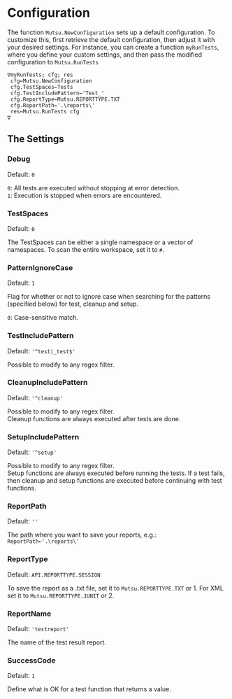 # Configuration

The function `Mutsu.NewConfiguration` sets up a default configuration. To customize this, first retrieve the default configuration, then adjust it with your desired settings. For instance, you can create a function  `myRunTests`, where you define your custom settings, and then pass the modified configuration to `Mutsu.RunTests`

```apl
∇myRunTests; cfg; res  
 cfg←Mutsu.NewConfiguration  
 cfg.TestSpaces←Tests 
 cfg.TestIncludePattern←'Test_'  
 cfg.ReportType←Mutsu.REPORTTYPE.TXT  
 cfg.ReportPath←'.\reports\'  
 res←Mutsu.RunTests cfg
∇
```

## The Settings
### Debug  
Default: `0`  

`0`: All tests are executed without stopping at error detection.  
`1`: Execution is stopped when errors are encountered.

### TestSpaces 
Default: `⍬`  
  
The TestSpaces can be either a single namespace or a vector of namespaces. To scan the entire workspace, set it to `#`.  

### PatternIgnoreCase
Default: `1`

Flag for whether or not to ignore case when searching for the patterns (specified below) for test, cleanup and setup.

`0`: Case-sensitive match.

### TestIncludePattern  
Default: `'^test|_test$'`

Possible to modify to any regex filter.

### CleanupIncludePattern  
Default: `'^cleanup'`

Possible to modify to any regex filter.  
Cleanup functions are always executed after tests are done.  

### SetupIncludePattern
Default: `'^setup'`

Possible to modify to any regex filter.  
Setup functions are always executed before running the tests. If a test fails, then cleanup and setup functions are executed before continuing with test functions.  

### ReportPath  
Default: `''`

The path where you want to save your reports, e.g.:  
`ReportPath←'.\reports\' ` 

### ReportType
Default: `API.REPORTTYPE.SESSION`

To save the report as a .txt file, set it to `Mutsu.REPORTTYPE.TXT` or 1. For XML set it to `Mutsu.REPORTTYPE.JUNIT` or 2.

### ReportName
Default: `'testreport'`  

The name of the test result report.

### SuccessCode
Default: `1`

Define what is OK for a test function that returns a value.
